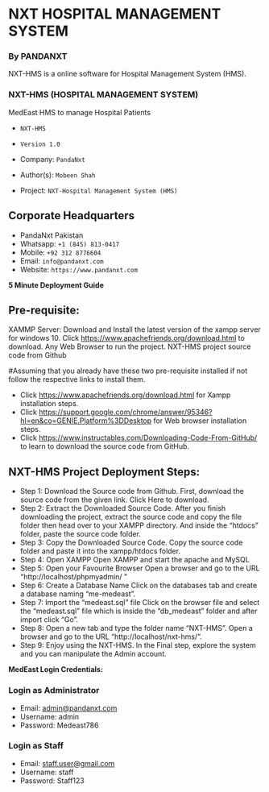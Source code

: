 # NXT HOSPITAL MANAGEMENT SYSTEM
### By PANDANXT

NXT-HMS is a online software for Hospital Management System (HMS).
### NXT-HMS (HOSPITAL MANAGEMENT SYSTEM)
MedEast HMS to manage Hospital Patients
- `NXT-HMS`
- `Version 1.0`

- Company: `PandaNxt`
- Author(s): `Mobeen Shah`
- Project: `NXT-Hospital Management System (HMS)`

## Corporate Headquarters
- PandaNxt Pakistan
- Whatsapp: `+1 (845) 813-0417`
- Mobile: `+92 312 8776604`
- Email: `info@pandanxt.com`
- Website: `https://www.pandanxt.com`

**5 Minute Deployment Guide**

## Pre-requisite:
XAMMP Server: Download and Install the latest version of the xampp server for windows 10. Click https://www.apachefriends.org/download.html to download.
Any Web Browser to run the project.
NXT-HMS project source code from Github

#Assuming that you already have these two pre-requisite installed if not follow the respective links to install them.
- Click https://www.apachefriends.org/download.html for Xampp installation steps.
- Click https://support.google.com/chrome/answer/95346?hl=en&co=GENIE.Platform%3DDesktop for Web browser installation steps.
- Click https://www.instructables.com/Downloading-Code-From-GitHub/ to learn to download the source code from GitHub.

## NXT-HMS Project Deployment Steps:
- Step 1: Download the Source code from Github.
First, download the source code from the given link. Click Here to download. 
- Step 2: Extract the Downloaded Source Code.
After you finish downloading the project, extract the source code and copy the file folder then head over to your XAMPP directory. And inside the “htdocs” folder, paste the source code folder.
- Step 3: Copy the Downloaded Source Code.
Copy the source code folder and paste it into the xampp/htdocs folder.
- Step 4: Open XAMPP
Open XAMPP and start the apache and MySQL
- Step 5: Open your Favourite Browser
Open a browser and go to the URL “http://localhost/phpmyadmin/ ”
- Step 6: Create a Database Name
Click on the databases tab and create a database naming “me-medeast”.
- Step 7: Import the “medeast.sql” file
Click on the browser file and select the “medeast.sql” file which is inside the “db_medeast” folder and after import click “Go”. 
- Step 8: Open a new tab and type the folder name “NXT-HMS”.
Open a browser and go to the URL “http://localhost/nxt-hms/”.
- Step 9: Enjoy using the NXT-HMS.
In the Final step, explore the system and you can manipulate the Admin account.

**MedEast Login Credentials:**
### Login as Administrator
- Email: admin@pandanxt.com
- Username: admin
- Password: Medeast786
### Login as Staff
- Email: staff.user@gmail.com
- Username: staff
- Password: Staff123
